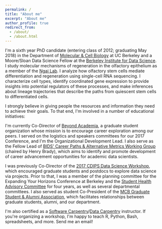 ```yaml
---
permalink: /
title: "About me"
excerpt: "About me"
author_profile: true
redirect_from: 
  - /about/
  - /about.html
---
```


I'm a sixth year PhD candidate (entering class of 2012; graduating May 2018) in the Department of [Molecular & Cell Biology](mcb.berkeley.edu) at UC Berkeley and a Moore/Sloan Data Science Fellow at the [Berkeley Institute for Data Science](bids.berkeley.edu). I study molecular mechanisms of regeneration in the olfactory epithelium as a member of the [Ngai Lab](https://sites.google.com/site/ngaineuro/). I analyze how olfactory stem cells mediate differentiation and regeneration using single-cell RNA sequencing. I characterize cell types, identify coordinated gene expression to provide insights into potential regulators of these processes, and make inferences about lineage trajectories that describe the paths from quiescent stem cells to differentiated cells.

I strongly believe in giving people the resources and information they need to achieve their goals. To that end, I'm involved in a number of educational initiatives: 

I'm currently Co-Director of [Beyond Academia](beyondacademia.org), a graduate student organization whose mission is to encourage career exploration among our peers. I served on the logistics and speakers committees for our 2017 Conference, and I'm the Organizational Development Lead. I also serve as the Fellow Lead of [BIDS' Career Paths & Alternative Metrics Working Group](https://bids.berkeley.edu/working-groups/career-paths-and-alternative-metrics) (chaired by Henry Brady), which aims to identify and promote development of career advancement opportunities for academic data scientists.

I was previously Co-Director of the [2017 CDIPS Data Science Workshop](cdips.physics.berkeley.edu/2017-cdips-data-science-workshop), which encouraged graduate students and postdocs to explore data science via projects. Prior to that, I was a member of the planning committee for the Expanding Your Horizons Conference at Berkeley and the [Student Health Advisory Committee](https://uhs.berkeley.edu/shac) for four years, as well as several departmental committees.  I also served as student Co-President of the [MCB Graduate Student & Alumni Association](mcb.berkeley.edu/group/mcb_alumni), which facilitates relationships between graduate students, alumni, and our department. 

I'm also certified as a [Software Carpentry](https://software-carpentry.org/)/[Data Carpentry](http://www.datacarpentry.org/) instructor. If you're organizing a workshop, I'm happy to teach R, Python, Bash, spreadsheets, and more. Send me an email!